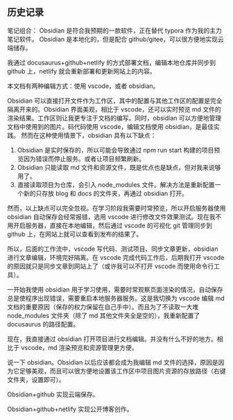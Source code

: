 ## 历史记录

笔记组合：
Obsidian 是符合我预期的一款软件，正在替代 typora 作为我的主力笔记软件。
Obsidian 是本地化的，但是配合 github/gitee，可以很方便地实现云端储存。

我通过 docusaurus+github+netlify 的方式部署文档，编辑本地仓库并同步到 github 上，netlify 就会重新部署和更新网站上的内容。

本文档有两种编辑方式：使用 vscode，或者 obsidian。

Obsidian 可以直接打开文件作为工作区，其中的配置与其他工作区的配置是完全隔离开来的。Obsidian 界面美观，相比于 vscode，还可以实时预览 md 文件的渲染结果。工作区则让我更专注于文档的编写。同时，obsidian 可以方便地管理文档中使用到的图片。码代码使用 vscode，编辑文档使用 obsidian，是最佳实践。
然而在这种使用情景下，obsidian 具有以下缺点：
1. Obsidian 是实时保存的，所以可能会导致通过 npm run start 构建的项目预览因为错误而停止服务。或者让项目频繁刷新。
2. Obsidian 只能读取 md 文件和资源文件，既是优点也是缺点，但对我来说够用了。
3. 直接读取项目为仓库，会引入 node_modules 文件。解决方法是重新配置一个新的只存放 blog 和 docs 的文件夹，再通过 obsidian 打开。

然而，以上缺点可以完全忽视。在学习阶段我需要时常预览，所以开启服务器使用 obsidian 自动保存会经常报错，选用 vscode 进行修改文件效果测试。现在我不用开启服务器，直接在本地编辑，然后通过 vscode 的可视化 git 管理同步到 github 上，在网站上就可以查看到发布的结果了。

所以，后面的工作流中，vscode 写代码、测试项目、同步文章更新，obsidian 进行文章编辑，环境完好隔离。在 vscode 完成代码工作后，后期我打开 vscode 的原因就只是同步文章到网站上了（或许我可以不打开 vscode 而使用命令行工具）。

一开始我使用 obsidian 用于学习使用，需要时常观察页面渲染的情况，自动保存总是使程序出现错误，需要重启本地服务器服务。这是我切换为 vscode 编辑 md 文档的重要原因（保存的权力保留在自己手中）。而且为了不读取一大堆 node_modules 文件夹（除了 md 其他文件夹全是空的），我重新配置了 docusaurus 的路径配置。

现在，我直接通过 obsidian 打开项目进行文档编辑。并没有什么不好的地方。相比于 vscode，md 渲染预览和资源管理更方便。

说一下 obsidian。Obsidian 以后应该都会成为我编辑 md 文件的选择，原因是因为它足够美观，而且可以很方便地设置该工作区中项目图片资源的存放路径（右键文件夹，设置即可）。

Obsidian+github 实现云端保存。

Obsidian+github+netlify 实现公开博客创作。